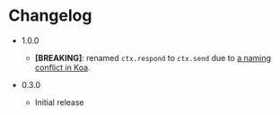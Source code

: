 # Changelog

* 1.0.0
    - **[BREAKING]**: renamed `ctx.respond` to `ctx.send` due to [a naming conflict in Koa](http://koajs.com/#ctx-respond).

* 0.3.0
    - Initial release